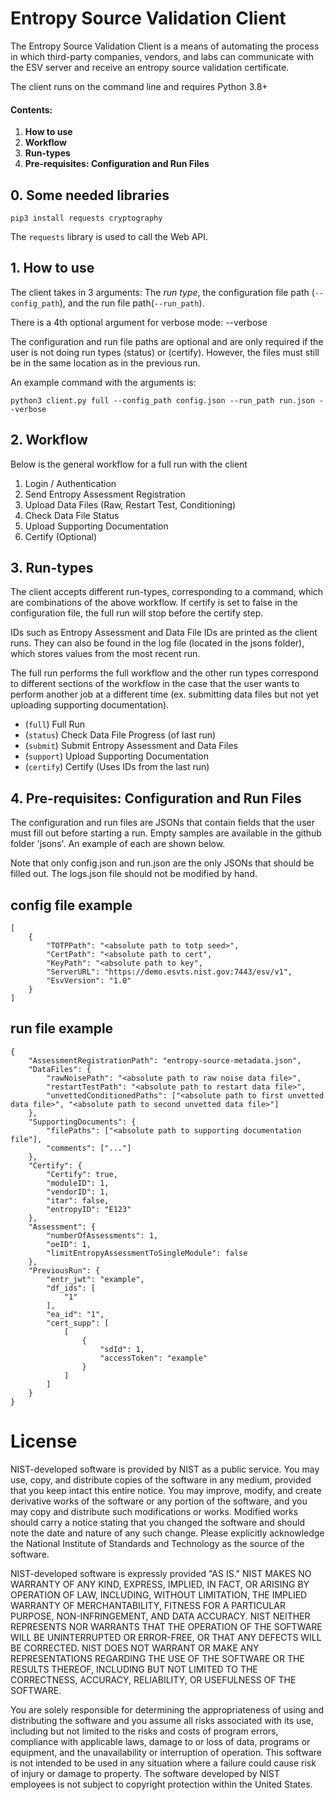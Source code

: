 # Entropy Source Validation Client

The Entropy Source Validation Client is a means of automating the process in which third-party companies, vendors, and labs can communicate with the ESV server and receive an entropy source validation certificate. 

The client runs on the command line and requires Python 3.8+ 

#### Contents: 

1. **How to use** 
2. **Workflow** 
3. **Run-types** 
4. **Pre-requisites: Configuration and Run Files** 

## 0. Some needed libraries 

```
pip3 install requests cryptography
```

The `requests` library is used to call the Web API.  

## 1. How to use

The client takes in 3 arguments: The *run type*, the configuration file path (`--config_path`), and the run file path(`--run_path`).

There is a 4th optional argument for verbose mode: --verbose

The configuration and run file paths are optional and are only required if the user is not doing run types (status) or (certify). However, the files must still be in the same location as in the previous run.

An example command with the arguments is:

```
python3 client.py full --config_path config.json --run_path run.json --verbose
```

## 2. Workflow

Below is the general workflow for a full run with the client

1. Login / Authentication
2. Send Entropy Assessment Registration
3. Upload Data Files (Raw, Restart Test, Conditioning)
4. Check Data File Status
5. Upload Supporting Documentation
6. Certify (Optional)

## 3. Run-types

The client accepts different run-types, corresponding to a command, which are combinations of the above workflow. If certify is set to false in the configuration file, the full run will stop before the certify step. 

IDs such as Entropy Assessment and Data File IDs are printed as the client runs. They can also be found in the log file (located in the jsons folder), which stores values from the most recent run. 

The full run performs the full workflow and the other run types correspond to different sections of the workflow in the case that the user wants to perform another job at a different time (ex. submitting data files but not yet uploading supporting documentation).

- (`full`) Full Run
- (`status`) Check Data File Progress (of last run)
- (`submit`) Submit Entropy Assessment and Data Files
- (`support`) Upload Supporting Documentation
- (`certify`) Certify (Uses IDs from the last run)

## 4. Pre-requisites: Configuration and Run Files

The configuration and run files are JSONs that contain fields that the user must fill out before starting a run. Empty samples are available in the github folder 'jsons'. An example of each are shown below.

Note that only config.json and run.json are the only JSONs that should be filled out. The logs.json file should not be modified by hand.

## config file example

```
[
    {
        "TOTPPath": "<absolute path to totp seed>",
        "CertPath": "<absolute path to cert",
        "KeyPath": "<absolute path to key",
        "ServerURL": "https://demo.esvts.nist.gov:7443/esv/v1",
	    "EsvVersion": "1.0"
    }
]
```

## run file example

```
{
    "AssessmentRegistrationPath": "entropy-source-metadata.json",
    "DataFiles": {
        "rawNoisePath": "<absolute path to raw noise data file>",
        "restartTestPath": "<absolute path to restart data file>",
        "unvettedConditionedPaths": ["<absolute path to first unvetted data file>", "<absolute path to second unvetted data file>"]
    },
    "SupportingDocuments": {
        "filePaths": ["<absolute path to supporting documentation file"],
        "comments": ["..."]
    },
    "Certify": {
        "Certify": true,
        "moduleID": 1,
        "vendorID": 1,
        "itar": false,
        "entropyID": "E123"
    },
    "Assessment": {
        "numberOfAssessments": 1,
        "oeID": 1,
        "limitEntropyAssessmentToSingleModule": false
    }, 
    "PreviousRun": {
        "entr_jwt": "example",
        "df_ids": [
            "1"                
        ],
        "ea_id": "1",
        "cert_supp": [
            [
                {
                    "sdId": 1,
                    "accessToken": "example"
                }
            ]
        ]
	}
}
```

# License

NIST-developed software is provided by NIST as a public service. You may use, copy, and distribute copies of the software in any medium, provided that you keep intact this entire notice. You may improve, modify, and create derivative works of the software or any portion of the software, and you may copy and distribute such modifications or works. Modified works should carry a notice stating that you changed the software and should note the date and nature of any such change. Please explicitly acknowledge the National Institute of Standards and Technology as the source of the software.

NIST-developed software is expressly provided "AS IS." NIST MAKES NO WARRANTY OF ANY KIND, EXPRESS, IMPLIED, IN FACT, OR ARISING BY OPERATION OF LAW, INCLUDING, WITHOUT LIMITATION, THE IMPLIED WARRANTY OF MERCHANTABILITY, FITNESS FOR A PARTICULAR PURPOSE, NON-INFRINGEMENT, AND DATA ACCURACY. NIST NEITHER REPRESENTS NOR WARRANTS THAT THE OPERATION OF THE SOFTWARE WILL BE UNINTERRUPTED OR ERROR-FREE, OR THAT ANY DEFECTS WILL BE CORRECTED. NIST DOES NOT WARRANT OR MAKE ANY REPRESENTATIONS REGARDING THE USE OF THE SOFTWARE OR THE RESULTS THEREOF, INCLUDING BUT NOT LIMITED TO THE CORRECTNESS, ACCURACY, RELIABILITY, OR USEFULNESS OF THE SOFTWARE.

You are solely responsible for determining the appropriateness of using and distributing the software and you assume all risks associated with its use, including but not limited to the risks and costs of program errors, compliance with applicable laws, damage to or loss of data, programs or equipment, and the unavailability or interruption of operation. This software is not intended to be used in any situation where a failure could cause risk of injury or damage to property. The software developed by NIST employees is not subject to copyright protection within the United States.
